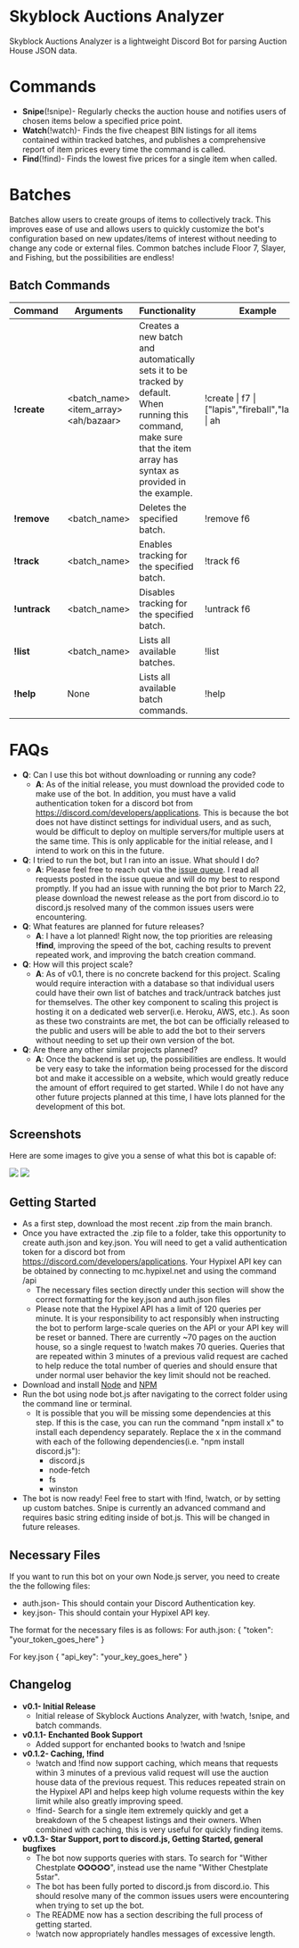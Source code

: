 # Skyblock Auctions Analyzer

Skyblock Auctions Analyzer is a lightweight Discord Bot for parsing Auction House JSON data.

# Commands
  - **Snipe**(!snipe)- Regularly checks the auction house and notifies users of chosen items below a specified price point.
  - **Watch**(!watch)- Finds the five cheapest BIN listings for all items contained within tracked batches, and publishes a comprehensive report of item prices every time the command is called.
  - **Find**(!find)- Finds the lowest five prices for a single item when called.

# Batches

Batches allow users to create groups of items to collectively track. This improves ease of use and allows users to quickly customize the bot's configuration based on new updates/items of interest without needing to change any code or external files. Common batches include Floor 7, Slayer, and Fishing, but the possibilities are endless!

## Batch Commands
  
| Command| Arguments | Functionality | Example |
| --| --------| ---- | ---- |
| **!create** | <batch_name> <item_array> <ah/bazaar> | Creates a new batch and automatically sets it to be tracked by default. When running this command, make sure that the item array has syntax as provided in the example. | !create \| f7 \| ["lapis","fireball","lazuli"] \| ah |
| **!remove** | <batch_name> | Deletes the specified batch. | !remove f6 |
| **!track** | <batch_name> | Enables tracking for the specified batch.  | !track f6 |
| **!untrack** | <batch_name> | Disables tracking for the specified batch.| !untrack f6 |
| **!list** | <batch_name> | Lists all available batches. | !list |
| **!help** | None | Lists all available batch commands. | !help |

# FAQs

- **Q**: Can I use this bot without downloading or running any code?
  - **A**: As of the initial release, you must download the provided code to make use of the bot. In addition, you must have a valid authentication token for a discord bot from https://discord.com/developers/applications. This is because the bot does not have distinct settings for individual users, and as such, would be difficult to deploy on multiple servers/for multiple users at the same time. This is only applicable for the initial release, and I intend to work on this in the future.
- **Q**: I tried to run the bot, but I ran into an issue. What should I do?
  - **A**: Please feel free to reach out via the [issue queue](https://github.com/alexjdesio/Skyblock-Auctions-Analyzer-Discord-Bot/issues). I read all requests posted in the issue queue and will do my best to respond promptly. If you had an issue with running the bot prior to March 22, please download the newest release as the port from discord.io to discord.js resolved many of the common issues users were encountering.
- **Q**: What features are planned for future releases?
   - **A**:  I have a lot planned! Right now, the top priorities are releasing **!find**, improving the speed of the bot, caching results to prevent repeated work, and improving the batch creation command.
- **Q**: How will this project scale?
  - **A**: As of v0.1, there is no concrete backend for this project. Scaling would require interaction with a database so that individual users could have their own list of batches and track/untrack batches just for themselves. The other key component to scaling this project is hosting it on a dedicated web server(i.e. Heroku, AWS, etc.). As soon as these two constraints are met, the bot can be officially released to the public and users will be able to add the bot to their servers without needing to set up their own version of the bot.
- **Q**: Are there any other similar projects planned?
  - **A**: Once the backend is set up, the possibilities are endless. It would be very easy to take the information being processed for the discord bot and make it accessible on a website, which would greatly reduce the amount of effort required to get started. While I do not have any other future projects planned at this time, I have lots planned for the development of this bot. 

## Screenshots

Here are some images to give you a sense of what this bot is capable of:

<img src="https://i.imgur.com/8olZ3Iq.png">
<img src="https://i.imgur.com/tmgFqto.png">

## Getting Started
- As a first step, download the most recent .zip from the main branch.
- Once you have extracted the .zip file to a folder, take this opportunity to create auth.json and key.json. You will need to get a valid authentication token for a discord bot from https://discord.com/developers/applications. Your Hypixel API key can be obtained by connecting to mc.hypixel.net and using the command /api
  - The necessary files section directly under this section will show the correct formatting for the key.json and auth.json files
  - Please note that the Hypixel API has a limit of 120 queries per minute. It is your responsibility to act responsibly when instructing the bot to perform large-scale queries on the API or your API key will be reset or banned. There are currently ~70 pages on the auction house, so a single request to !watch makes 70 queries. Queries that are repeated within 3 minutes of a previous valid request are cached to help reduce the total number of queries and should ensure that under normal user behavior the key limit should not be reached.
- Download and install [Node](https://nodejs.org/en/download/) and [NPM](https://docs.npmjs.com/downloading-and-installing-node-js-and-npm)
- Run the bot using node bot.js after navigating to the correct folder using the command line or terminal.
  - It is possible that you will be missing some dependencies at this step. If this is the case, you can run the command "npm install x" to install each dependency separately. Replace the x in the command with each of the following dependencies(i.e. "npm install discord.js"):
     - discord.js
     - node-fetch
     - fs
     - winston
- The bot is now ready! Feel free to start with !find, !watch, or by setting up custom batches. Snipe is currently an advanced command and requires basic string editing inside of bot.js. This will be changed in future releases.


## Necessary Files
If you want to run this bot on your own Node.js server, you need to create the the following files:
- auth.json- This should contain your Discord Authentication key.
- key.json- This should contain your Hypixel API key.

The format for the necessary files is as follows:
For auth.json:
{
  "token": "your_token_goes_here"
}

For key.json
{
  "api_key": "your_key_goes_here"
}


## Changelog
- **v0.1- Initial Release**
  - Initial release of Skyblock Auctions Analyzer, with !watch, !snipe, and batch commands.
- **v0.1.1- Enchanted Book Support**
  - Added support for enchanted books to !watch and !snipe
- **v0.1.2- Caching, !find**
  - !watch and !find now support caching, which means that requests within 3 minutes of a previous valid request will use the auction house data of the previous request. This reduces repeated strain on the Hypixel API and helps keep high volume requests within the key limit while also greatly improving speed.
  - !find- Search for a single item extremely quickly and get a breakdown of the 5 cheapest listings and their owners. When combined with caching, this is very useful for quickly finding items.
- **v0.1.3- Star Support, port to discord.js, Getting Started, general bugfixes**
  - The bot now supports queries with stars. To search for "Wither Chestplate ✪✪✪✪✪", instead use the name "Wither Chestplate 5star".
  - The bot has been fully ported to discord.js from discord.io. This should resolve many of the common issues users were encountering when trying to set up the bot.
  - The README now has a section describing the full process of getting started.
  - !watch now appropriately handles messages of excessive length.



